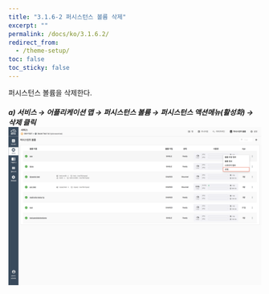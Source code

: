 ```yaml
---
title: "3.1.6-2 퍼시스턴스 볼륨 삭제"
excerpt: ""
permalink: /docs/ko/3.1.6.2/
redirect_from:
  - /theme-setup/
toc: false
toc_sticky: false
---
```



퍼시스턴스 볼륨을 삭제한다.

##### a\) 서비스 → 어플리케이션 맵 → 퍼시스턴스 볼륨 → 퍼시스턴스 액션메뉴\(활성화\) → 삭제 클릭![](/assets/KR/3.0.0/3.1.6-2_1.png)
